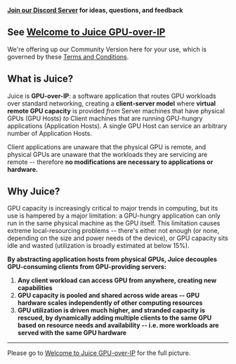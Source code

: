 **[Join our Discord Server](https://discord.gg/xWHXNX8b3V) for ideas, questions, and feedback**

## See [Welcome to Juice GPU-over-IP](https://github.com/Xdevlab/Run/wiki)

We're offering up our Community Version here for your use, which is governed by these [Terms and Conditions](https://github.com/Juice-Labs/juice-hub/wiki/Terms-and-Conditions).

## What is Juice?

Juice is **GPU-over-IP**: a software application that routes GPU workloads over standard networking, creating a **client-server model** where **virtual remote GPU capacity** is provided _from_ Server machines that have physical GPUs (GPU Hosts) _to_ Client machines that are running GPU-hungry applications (Application Hosts). A single GPU Host can service an arbitrary number of Application Hosts.

Client applications are unaware that the physical GPU is remote, and physical GPUs are unaware that the workloads they are servicing are remote -- therefore **no modifications are necessary to applications or hardware.**

## Why Juice?

GPU capacity is increasingly critical to major trends in computing, but its use is hampered by a major limitation: a GPU-hungry application can only run in the same physical machine as the GPU itself.  This limitation causes extreme local-resourcing problems -- there's either not enough (or none, depending on the size and power needs of the device), or GPU capacity sits idle and wasted (utilization is broadly estimated at below 15%).

**By abstracting application hosts from physical GPUs, Juice decouples GPU-consuming clients from GPU-providing servers:**

1. **Any client workload can access GPU from anywhere, creating new capabilities**
1. **GPU capacity is pooled and shared across wide areas -- GPU hardware scales independently of other computing resources**
1. **GPU utilization is driven much higher, and stranded capacity is rescued, by dynamically adding multiple clients to the same GPU based on resource needs and availability -- i.e. more workloads are served with the same GPU hardware**

***

Please go to [Welcome to Juice GPU-over-IP](https://github.com/Xdevlab/Run/wiki) for the full picture.
